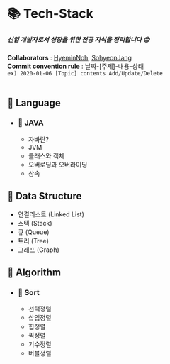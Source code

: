 # 📚 Tech-Stack

##### 신입 개발자로서 성장을 위한 전공 지식을 정리합니다 :blush:

**Collaborators** : [HyeminNoh](https://github.com/HyeminNoh), [SohyeonJang](https://github.com/shjang1013)  
**Commit convention rule** : 날짜-[주제]-내용-상태  
`ex) 2020-01-06 [Topic] contents Add/Update/Delete`  
<br>

## 📒 Language  

- ### 📖 JAVA
    * 자바란?
    * JVM
    * 클래스와 객체
    * 오버로딩과 오버라이딩
    * 상속
    
## 📕 Data Structure

  * 연결리스트 (Linked List)
  * 스택 (Stack)
  * 큐 (Queue)
  * 트리 (Tree)
  * 그래프 (Graph)

## 📗 Algorithm

- ### 📖 Sort  
    * 선택정렬
    * 삽입정렬
    * 힙정렬
    * 퀵정렬
    * 기수정렬
    * 버블정렬
